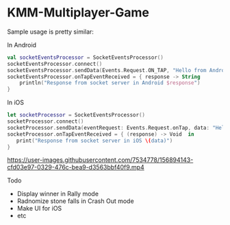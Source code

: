 # KMM-Multiplayer-Game

Sample usage is pretty similar:

In Android
```Kotlin
val socketEventsProcessor = SocketEventsProcessor()
socketEventsProcessor.connect()
socketEventsProcessor.sendData(Events.Request.ON_TAP, "Hello from Android")
socketEventsProcessor.onTapEventReceived = { response -> String
    println("Response from socket server in Android $response")
}
```
In iOS
```Swift
let socketProcessor = SocketEventsProcessor()
socketProcessor.connect()
socketProcessor.sendData(eventRequest: Events.Request.onTap, data: "Hello from iOS")
socketProcessor.onTapEventReceived = { (response) -> Void  in
   print("Response from socket server in iOS \(data)")
}
```


https://user-images.githubusercontent.com/7534778/156894143-cfd03e97-0329-476c-bea9-d3563bbf40f9.mp4

Todo
- Display winner in Rally mode
- Radnomize stone falls in Crash Out mode
- Make UI for iOS
- etc
